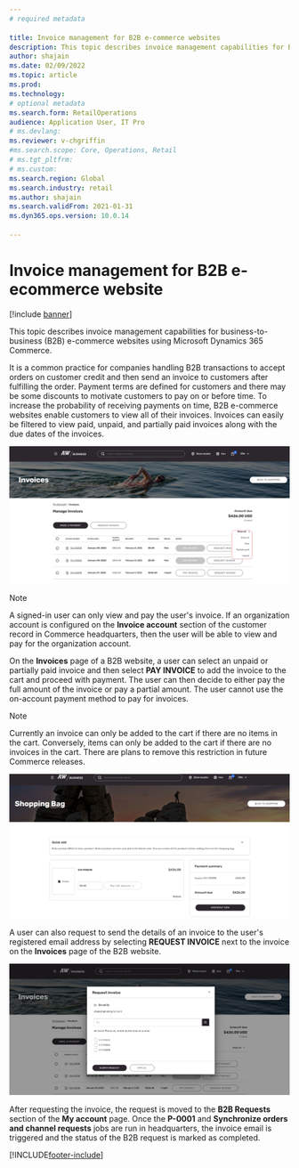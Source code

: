 ```yaml
---
# required metadata

title: Invoice management for B2B e-commerce websites
description: This topic describes invoice management capabilities for B2B e-commerce websites using Microsoft Dynamics 365 Commerce.
author: shajain
ms.date: 02/09/2022
ms.topic: article
ms.prod: 
ms.technology: 
# optional metadata
ms.search.form: RetailOperations
audience: Application User, IT Pro
# ms.devlang: 
ms.reviewer: v-chgriffin
#ms.search.scope: Core, Operations, Retail
# ms.tgt_pltfrm: 
# ms.custom: 
ms.search.region: Global
ms.search.industry: retail
ms.author: shajain
ms.search.validFrom: 2021-01-31
ms.dyn365.ops.version: 10.0.14

---
```


# Invoice management for B2B e-ecommerce website

[!include [banner](../../includes/banner.md)]

This topic describes invoice management capabilities for business-to-business (B2B) e-commerce websites using Microsoft Dynamics 365 Commerce.

It is a common practice for companies handling B2B transactions to accept orders on customer credit and then send an invoice to customers after fulfilling the order. Payment terms are defined for customers and there may be some discounts to motivate customers to pay on or before time. To increase the probability of receiving payments on time, B2B e-commerce websites enable customers to view all of their invoices. Invoices can easily be filtered to view paid, unpaid, and partially paid invoices along with the due dates of the invoices.

![Invoices page on a B2B website](/articles/commerce/media/ViewInvoices.png)

> [!NOTE]
> A signed-in user can only view and pay the user's invoice. If an organization account is configured on the **Invoice account** section of the customer record in Commerce headquarters, then the user will be able to view and pay for the organization account.

On the **Invoices** page of a B2B website, a user can select an unpaid or partially paid invoice and then select **PAY INVOICE** to add the invoice to the cart and proceed with payment. The user can then decide to either pay the full amount of the invoice or pay a partial amount. The user cannot use the on-account payment method to pay for invoices. 

> [!NOTE]
> Currently an invoice can only be added to the cart if there are no items in the cart. Conversely, items can only be added to the cart if there are no invoices in the cart. There are plans to remove this restriction in future Commerce releases.

![Cart page on a B2B website](/articles/commerce/media/PayInvoice.png)

A user can also request to send the details of an invoice to the user's registered email address by selecting **REQUEST INVOICE** next to the invoice on the **Invoices** page of the B2B website.

![Request invoice dialog box](/articles/commerce/media/RequestInvoice.png "Request invoices from the B2B website")

After requesting the invoice, the request is moved to the **B2B Requests** section of the **My account** page. Once the **P-0001** and **Synchronize orders and channel requests** jobs are run in headquarters, the invoice email is triggered and the status of the B2B request is marked as completed.

[!INCLUDE[footer-include](../../includes/footer-banner.md)]
